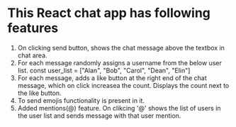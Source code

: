 # This React chat app has following features

1. On clicking send button, shows the chat message above the textbox in chat area.
2. For each message randomly assigns a username from the below user list.
   const user_list = ["Alan", "Bob", "Carol", "Dean", "Elin"]
3. For each message, adds a like button at the right end of the chat message, which on click increasea the count. Displays the count next to the like button.
4. To send emojis functionality is present in it.
5. Added mentions(@) feature. On clikcing '@' shows the list of users in the user list and sends message with that user mention.

